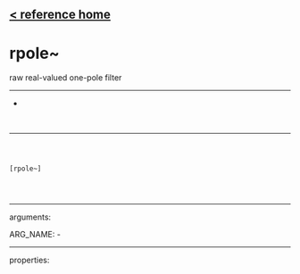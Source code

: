 [< reference home](ceammc_lib.html)
---

# rpole~


raw real-valued one-pole filter

---

-
<br>


---


```



[rpole~]


            
```

---
arguments:

ARG_NAME: -<br>

---
properties:


